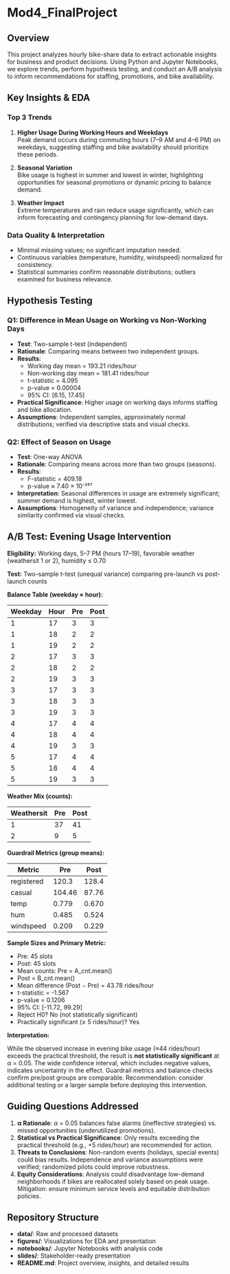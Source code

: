 # Mod4_FinalProject

## Overview

This project analyzes hourly bike-share data to extract actionable insights for business and product decisions. Using Python and Jupyter Notebooks, we explore trends, perform hypothesis testing, and conduct an A/B analysis to inform recommendations for staffing, promotions, and bike availability.



## Key Insights & EDA

### Top 3 Trends

1. **Higher Usage During Working Hours and Weekdays**  
   Peak demand occurs during commuting hours (7–9 AM and 4–6 PM) on weekdays, suggesting staffing and bike availability should prioritize these periods.

2. **Seasonal Variation**  
   Bike usage is highest in summer and lowest in winter, highlighting opportunities for seasonal promotions or dynamic pricing to balance demand.

3. **Weather Impact**  
   Extreme temperatures and rain reduce usage significantly, which can inform forecasting and contingency planning for low-demand days.

### Data Quality & Interpretation

- Minimal missing values; no significant imputation needed.  
- Continuous variables (temperature, humidity, windspeed) normalized for consistency.  
- Statistical summaries confirm reasonable distributions; outliers examined for business relevance.



## Hypothesis Testing

### Q1: Difference in Mean Usage on Working vs Non-Working Days

- **Test**: Two-sample t-test (independent)  
- **Rationale**: Comparing means between two independent groups.  
- **Results**:  
  - Working day mean = 193.21 rides/hour  
  - Non-working day mean = 181.41 rides/hour  
  - t-statistic = 4.095  
  - p-value = 0.00004  
  - 95% CI: [6.15, 17.45]  
- **Practical Significance**: Higher usage on working days informs staffing and bike allocation.  
- **Assumptions**: Independent samples, approximately normal distributions; verified via descriptive stats and visual checks.

### Q2: Effect of Season on Usage

- **Test**: One-way ANOVA  
- **Rationale**: Comparing means across more than two groups (seasons).  
- **Results**:  
  - F-statistic = 409.18  
  - p-value ≈ 7.40 × 10⁻²⁵⁷  
- **Interpretation**: Seasonal differences in usage are extremely significant; summer demand is highest, winter lowest.  
- **Assumptions**: Homogeneity of variance and independence; variance similarity confirmed via visual checks.



## A/B Test: Evening Usage Intervention

**Eligibility:** Working days, 5–7 PM (hours 17–19), favorable weather (weathersit 1 or 2), humidity ≤ 0.70  

**Test:** Two-sample t-test (unequal variance) comparing pre-launch vs post-launch counts  

**Balance Table (weekday × hour):**

| Weekday | Hour | Pre | Post |
|---------|------|-----|------|
| 1       | 17   | 3   | 3    |
| 1       | 18   | 2   | 2    |
| 1       | 19   | 2   | 2    |
| 2       | 17   | 3   | 3    |
| 2       | 18   | 2   | 2    |
| 2       | 19   | 3   | 3    |
| 3       | 17   | 3   | 3    |
| 3       | 18   | 3   | 3    |
| 3       | 19   | 3   | 3    |
| 4       | 17   | 4   | 4    |
| 4       | 18   | 4   | 4    |
| 4       | 19   | 3   | 3    |
| 5       | 17   | 4   | 4    |
| 5       | 18   | 4   | 4    |
| 5       | 19   | 3   | 3    |

**Weather Mix (counts):**

| Weathersit | Pre | Post |
|------------|-----|------|
| 1          | 37  | 41   |
| 2          | 9   | 5    |

**Guardrail Metrics (group means):**

| Metric      | Pre       | Post      |
|------------|-----------|-----------|
| registered | 120.3     | 128.4    |
| casual     | 104.46    | 87.76    |
| temp       | 0.779     | 0.670    |
| hum        | 0.485     | 0.524    |
| windspeed  | 0.209     | 0.229    |

**Sample Sizes and Primary Metric:**

- Pre: 45 slots  
- Post: 45 slots  
- Mean counts: Pre = A_cnt.mean()  
- Post = B_cnt.mean()  
- Mean difference (Post − Pre) = 43.78 rides/hour  
- t-statistic = -1.567  
- p-value = 0.1206  
- 95% CI: [-11.72, 99.29]  
- Reject H0? No (not statistically significant)  
- Practically significant (≥ 5 rides/hour)? Yes  

**Interpretation:**  

While the observed increase in evening bike usage (≈44 rides/hour) exceeds the practical threshold, the result is **not statistically significant** at α = 0.05. The wide confidence interval, which includes negative values, indicates uncertainty in the effect. Guardrail metrics and balance checks confirm pre/post groups are comparable. Recommendation: consider additional testing or a larger sample before deploying this intervention.


## Guiding Questions Addressed

1. **α Rationale**: α = 0.05 balances false alarms (ineffective strategies) vs. missed opportunities (underutilized promotions).  
2. **Statistical vs Practical Significance**: Only results exceeding the practical threshold (e.g., +5 rides/hour) are recommended for action.  
3. **Threats to Conclusions**: Non-random events (holidays, special events) could bias results. Independence and variance assumptions were verified; randomized pilots could improve robustness.  
4. **Equity Considerations**: Analysis could disadvantage low-demand neighborhoods if bikes are reallocated solely based on peak usage. Mitigation: ensure minimum service levels and equitable distribution policies.


## Repository Structure

- **data/**: Raw and processed datasets  
- **figures/**: Visualizations for EDA and presentation  
- **notebooks/**: Jupyter Notebooks with analysis code  
- **slides/**: Stakeholder-ready presentation  
- **README.md**: Project overview, insights, and detailed results  


